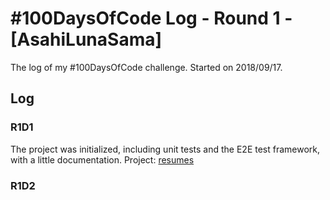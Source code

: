 # #100DaysOfCode Log - Round 1 - [AsahiLunaSama]

The log of my #100DaysOfCode challenge. Started on 2018/09/17.

## Log

### R1D1 
The project was initialized, including unit tests and the E2E test framework, with a little documentation.
Project: [resumes](https://github.com/alpgocc/resumes)

### R1D2
